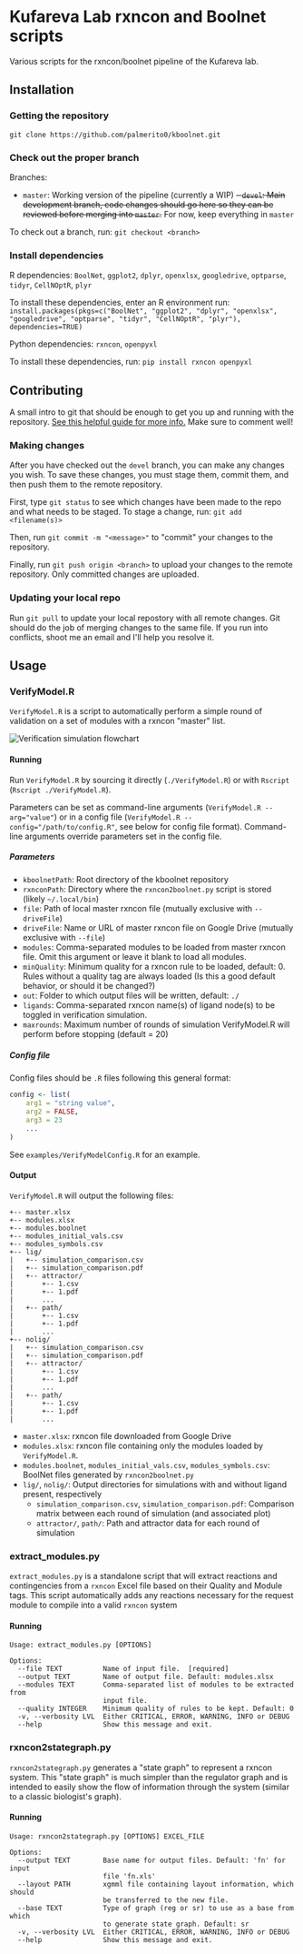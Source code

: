 # Kufareva Lab rxncon and Boolnet scripts
Various scripts for the rxncon/boolnet pipeline of the Kufareva lab.

## Installation

### Getting the repository
`git clone https://github.com/palmerito0/kboolnet.git`

### Check out the proper branch
Branches:

- `master`: Working version of the pipeline (currently a WIP)
~~- `devel`: Main development branch, code changes should go here so they can be reviewed before merging into `master`.~~ For now, keep everything in `master`

To check out a branch, run: `git checkout <branch>`

### Install dependencies

R dependencies: `BoolNet`, `ggplot2`, `dplyr`, `openxlsx`, `googledrive`, `optparse`, `tidyr`, `CellNOptR`, `plyr`

To install these dependencies, enter an R environment run: `install.packages(pkgs=c("BoolNet", "ggplot2", "dplyr", "openxlsx", "googledrive", "optparse", "tidyr", "CellNOptR", "plyr"), dependencies=TRUE)`

Python dependencies: `rxncon`, `openpyxl`

To install these dependencies, run: `pip install rxncon openpyxl`

## Contributing
A small intro to git that should be enough to get you up and running with the repository.
[See this helpful guide for more info.](https://rogerdudler.github.io/git-guide/)
Make sure to comment well!

### Making changes
After you have checked out the `devel` branch, you can make any changes you wish.
To save these changes, you must stage them, commit them, and then push them to the remote repository.

First, type `git status` to see which changes have been made to the repo and what needs to be staged. To stage a change, run: `git add <filename(s)>`

Then, run `git commit -m "<message>"` to "commit" your changes to the repository.

Finally, run `git push origin <branch>` to upload your changes to the remote repository. Only committed changes are uploaded.

### Updating your local repo
Run `git pull` to update your local repostory with all remote changes.
Git should do the job of merging changes to the same file. If you run into conflicts, shoot me an email and I'll help you resolve it. 

## Usage

### VerifyModel.R

`VerifyModel.R` is a script to automatically perform a simple round of validation on a set of modules with a rxncon "master" list.

![Verification simulation flowchart](https://i.ibb.co/5KjFpwT/image.png)

#### Running

Run `VerifyModel.R` by sourcing it directly (`./VerifyModel.R`) or with `Rscript` (`Rscript ./VerifyModel.R`).

Parameters can be set as command-line arguments (`VerifyModel.R --arg="value"`) or in a config file (`VerifyModel.R --config="/path/to/config.R"`, see below for config file format). Command-line arguments override parameters set in the config file.

##### Parameters

- `kboolnetPath`: Root directory of the kboolnet repository
- `rxnconPath`: Directory where the `rxncon2boolnet.py` script is stored (likely `~/.local/bin`)
- `file`: Path of local master rxncon file (mutually exclusive with `--driveFile`)
- `driveFile`: Name or URL of master rxncon file on Google Drive (mutually exclusive with `--file`)
- `modules`: Comma-separated modules to be loaded from master rxncon file. Omit this argument or leave it blank to load all modules.
- `minQuality`: Minimum quality for a rxncon rule to be loaded, default: 0. Rules without a quality tag are always loaded (Is this a good default behavior, or should it be changed?)
- `out`: Folder to which output files will be written, default: `./`
- `ligands`: Comma-separated rxncon name(s) of ligand node(s) to be toggled in verification simulation.
- `maxrounds`: Maximum number of rounds of simulation VerifyModel.R will perform before stopping (default = 20)

##### Config file

Config files should be `.R` files following this general format:

```R
config <- list(
	arg1 = "string value",
	arg2 = FALSE,
	arg3 = 23
	...
)
```

See `examples/VerifyModelConfig.R` for an example.

#### Output

`VerifyModel.R` will output the following files:

```
+-- master.xlsx
+-- modules.xlsx
+-- modules.boolnet
+-- modules_initial_vals.csv
+-- modules_symbols.csv
+-- lig/
|	+-- simulation_comparison.csv
|	+-- simulation_comparison.pdf
|	+-- attractor/
|		+-- 1.csv
|		+-- 1.pdf
|		...
|	+-- path/
|		+-- 1.csv
|		+-- 1.pdf
|		...
+-- nolig/
|	+-- simulation_comparison.csv
|	+-- simulation_comparison.pdf
|	+-- attractor/
|		+-- 1.csv
|		+-- 1.pdf
|		...
|	+-- path/
|		+-- 1.csv
|		+-- 1.pdf
|		...

```

- `master.xlsx`: rxncon file downloaded from Google Drive
- `modules.xlsx`: rxncon file containing only the modules loaded by `VerifyModel.R`.
- `modules.boolnet`, `modules_initial_vals.csv`, `modules_symbols.csv`: BoolNet files generated by `rxncon2boolnet.py`
- `lig/`, `nolig/`: Output directories for simulations with and without ligand present, respectively
	- `simulation_comparison.csv`, `simulation_comparison.pdf`: Comparison matrix between each round of simulation (and associated plot)
	- `attractor/`, `path/`: Path and attractor data for each round of simulation

### extract_modules.py

`extract_modules.py` is a standalone script that will extract reactions and contingencies from a `rxncon` Excel file based on their Quality and Module tags. This script automatically adds any reactions necessary for the request module to compile into a valid `rxncon` system

#### Running

```
Usage: extract_modules.py [OPTIONS]

Options:
  --file TEXT          Name of input file.  [required]
  --output TEXT        Name of output file. Default: modules.xlsx
  --modules TEXT       Comma-separated list of modules to be extracted from
                       input file.
  --quality INTEGER    Minimum quality of rules to be kept. Default: 0
  -v, --verbosity LVL  Either CRITICAL, ERROR, WARNING, INFO or DEBUG
  --help               Show this message and exit.
```

### rxncon2stategraph.py

`rxncon2stategraph.py` generates a "state graph" to represent a rxncon system. This "state graph" is much simpler than the regulator graph and is intended to easily show the flow of information through the system (similar to a classic biologist's graph).

#### Running

```
Usage: rxncon2stategraph.py [OPTIONS] EXCEL_FILE

Options:
  --output TEXT        Base name for output files. Default: 'fn' for input
                       file 'fn.xls'
  --layout PATH        xgmml file containing layout information, which should
                       be transferred to the new file.
  --base TEXT          Type of graph (reg or sr) to use as a base from which
                       to generate state graph. Default: sr
  -v, --verbosity LVL  Either CRITICAL, ERROR, WARNING, INFO or DEBUG
  --help               Show this message and exit.
```